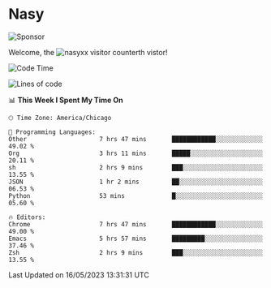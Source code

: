 # Nasy

<!--
<p align="center">
<img height="200" src="https://github-readme-stats.vercel.app/api?username=nasyxx&count_private=true&show_icons=true&theme=dracula&include_all_commits=true"/>
<img height="200" src="https://github-readme-stats.vercel.app/api/top-langs/?username=nasyxx&theme=dracula&hide=html,jupyter+notebook&count_private=true&show_icons=true"/>
</p>

  
----------------
-->

![Sponsor](https://img.shields.io/static/v1.svg?label=Sponsor&message=%E2%9D%A4&logo=GitHub&style=flat&color=pink)
 
Welcome, the ![nasyxx visitor counter](https://count.getloli.com/get/@nasyxx?theme=rule34)th vistor!
 
<!--START_SECTION:waka-->
![Code Time](http://img.shields.io/badge/Code%20Time-3%2C518%20hrs%2035%20mins-blue)

![Lines of code](https://img.shields.io/badge/From%20Hello%20World%20I%27ve%20Written-6.2%20million%20lines%20of%20code-blue)

📊 **This Week I Spent My Time On** 

```text
🕑︎ Time Zone: America/Chicago

💬 Programming Languages: 
Other                    7 hrs 47 mins       ████████████░░░░░░░░░░░░░   49.02 % 
Org                      3 hrs 11 mins       █████░░░░░░░░░░░░░░░░░░░░   20.11 % 
sh                       2 hrs 9 mins        ███░░░░░░░░░░░░░░░░░░░░░░   13.55 % 
JSON                     1 hr 2 mins         ██░░░░░░░░░░░░░░░░░░░░░░░   06.53 % 
Python                   53 mins             █░░░░░░░░░░░░░░░░░░░░░░░░   05.60 % 

🔥 Editors: 
Chrome                   7 hrs 47 mins       ████████████░░░░░░░░░░░░░   49.00 % 
Emacs                    5 hrs 57 mins       █████████░░░░░░░░░░░░░░░░   37.46 % 
Zsh                      2 hrs 9 mins        ███░░░░░░░░░░░░░░░░░░░░░░   13.55 % 
```


 Last Updated on 16/05/2023 13:31:31 UTC
<!--END_SECTION:waka-->

<!-- ![visitors](https://visitor-badge.laobi.icu/badge?page_id=nasyxx.nasyxx) -->
